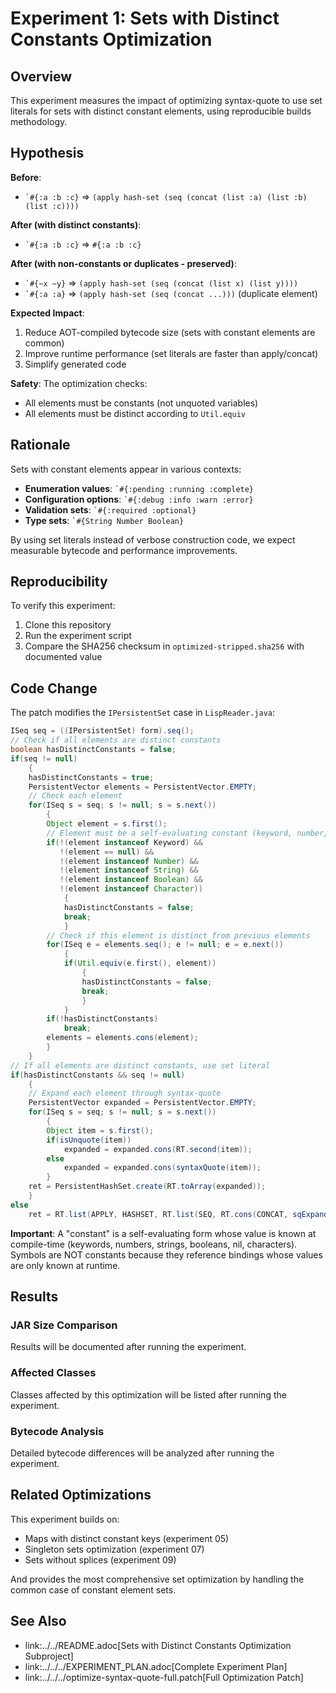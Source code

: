 # Experiment 1: Sets with Distinct Constants Optimization

## Overview

This experiment measures the impact of optimizing syntax-quote to use set literals for sets with distinct constant elements, using reproducible builds methodology.

## Hypothesis

**Before**: 
- `` `#{:a :b :c} `` => `(apply hash-set (seq (concat (list :a) (list :b) (list :c))))`

**After (with distinct constants)**: 
- `` `#{:a :b :c} `` => `#{:a :b :c}`

**After (with non-constants or duplicates - preserved)**:
- `` `#{~x ~y} `` => `(apply hash-set (seq (concat (list x) (list y))))`
- `` `#{:a :a} `` => `(apply hash-set (seq (concat ...)))` (duplicate element)

**Expected Impact**: 
1. Reduce AOT-compiled bytecode size (sets with constant elements are common)
2. Improve runtime performance (set literals are faster than apply/concat)
3. Simplify generated code

**Safety**: The optimization checks:
- All elements must be constants (not unquoted variables)
- All elements must be distinct according to `Util.equiv`

## Rationale

Sets with constant elements appear in various contexts:
- **Enumeration values**: `` `#{:pending :running :complete} ``
- **Configuration options**: `` `#{:debug :info :warn :error} ``
- **Validation sets**: `` `#{:required :optional} ``
- **Type sets**: `` `#{String Number Boolean} ``

By using set literals instead of verbose construction code, we expect measurable bytecode and performance improvements.

## Reproducibility

To verify this experiment:
1. Clone this repository
2. Run the experiment script
3. Compare the SHA256 checksum in `optimized-stripped.sha256` with documented value

## Code Change

The patch modifies the `IPersistentSet` case in `LispReader.java`:

```java
ISeq seq = ((IPersistentSet) form).seq();
// Check if all elements are distinct constants
boolean hasDistinctConstants = false;
if(seq != null)
    {
    hasDistinctConstants = true;
    PersistentVector elements = PersistentVector.EMPTY;
    // Check each element
    for(ISeq s = seq; s != null; s = s.next())
        {
        Object element = s.first();
        // Element must be a self-evaluating constant (keyword, number, string, boolean, nil, char)
        if(!(element instanceof Keyword) && 
           !(element == null) &&
           !(element instanceof Number) &&
           !(element instanceof String) &&
           !(element instanceof Boolean) &&
           !(element instanceof Character))
            {
            hasDistinctConstants = false;
            break;
            }
        // Check if this element is distinct from previous elements
        for(ISeq e = elements.seq(); e != null; e = e.next())
            {
            if(Util.equiv(e.first(), element))
                {
                hasDistinctConstants = false;
                break;
                }
            }
        if(!hasDistinctConstants)
            break;
        elements = elements.cons(element);
        }
    }
// If all elements are distinct constants, use set literal
if(hasDistinctConstants && seq != null)
    {
    // Expand each element through syntax-quote
    PersistentVector expanded = PersistentVector.EMPTY;
    for(ISeq s = seq; s != null; s = s.next())
        {
        Object item = s.first();
        if(isUnquote(item))
            expanded = expanded.cons(RT.second(item));
        else
            expanded = expanded.cons(syntaxQuote(item));
        }
    ret = PersistentHashSet.create(RT.toArray(expanded));
    }
else
    ret = RT.list(APPLY, HASHSET, RT.list(SEQ, RT.cons(CONCAT, sqExpandList(seq))));
```

**Important**: A "constant" is a self-evaluating form whose value is known at compile-time (keywords, numbers, strings, booleans, nil, characters). Symbols are NOT constants because they reference bindings whose values are only known at runtime.

## Results

### JAR Size Comparison

Results will be documented after running the experiment.

### Affected Classes

Classes affected by this optimization will be listed after running the experiment.

### Bytecode Analysis

Detailed bytecode differences will be analyzed after running the experiment.

## Related Optimizations

This experiment builds on:
- Maps with distinct constant keys (experiment 05)
- Singleton sets optimization (experiment 07)
- Sets without splices (experiment 09)

And provides the most comprehensive set optimization by handling the common case of constant element sets.

## See Also

- link:../../README.adoc[Sets with Distinct Constants Optimization Subproject]
- link:../../../EXPERIMENT_PLAN.adoc[Complete Experiment Plan]
- link:../../../optimize-syntax-quote-full.patch[Full Optimization Patch]
